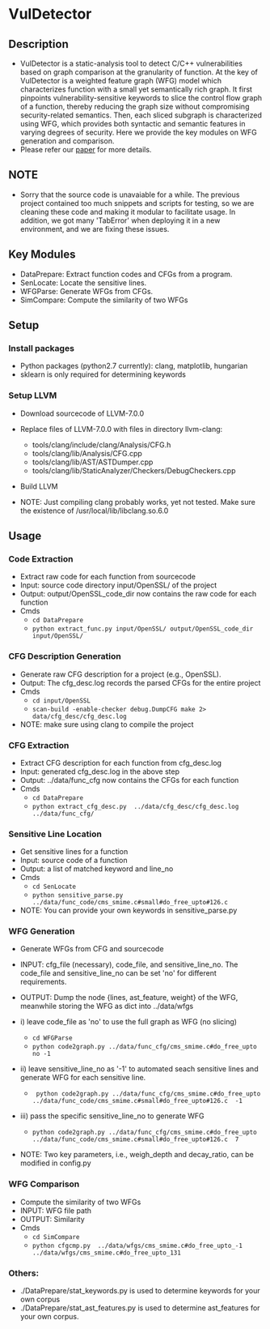 # VulDetector

## Description
* VulDetector is a static-analysis tool to detect C/C++ vulnerabilities based on graph comparison at the granularity of function. At the key of VulDetector is a weighted feature graph (WFG) model which characterizes function with a small yet semantically rich graph. It first pinpoints vulnerability-sensitive keywords to slice the control flow graph of a function, thereby reducing the graph size without compromising security-related semantics. Then, each sliced subgraph is characterized using WFG, which provides both syntactic and semantic features in varying degrees of security. Here we provide the key modules on WFG generation and comparison. 
* Please refer our [paper](https://ieeexplore.ieee.org/document/9309254) for more details. 
 

## NOTE
* Sorry that the source code is unavaiable for a while. The previous project contained too much snippets and scripts for testing, so we are cleaning these code and making it modular to facilitate usage. In addition, we got many 'TabError' when deploying it in a new environment, and we are fixing these issues.  

## Key Modules
* DataPrepare: Extract function codes and CFGs from a program.
* SenLocate: Locate the sensitive lines.
* WFGParse: Generate WFGs from CFGs.
* SimCompare: Compute the similarity of two WFGs


## Setup
### Install packages
* Python packages (python2.7 currently): clang, matplotlib, hungarian
* sklearn is only required for determining keywords

### Setup LLVM
* Download sourcecode of LLVM-7.0.0
* Replace files of LLVM-7.0.0 with files in directory llvm-clang:
	* tools/clang/include/clang/Analysis/CFG.h<br>
	* tools/clang/lib/Analysis/CFG.cpp<br>
	* tools/clang/lib/AST/ASTDumper.cpp<br>
	* tools/clang/lib/StaticAnalyzer/Checkers/DebugCheckers.cpp<br>
* Build LLVM

* NOTE: Just compiling clang probably works, yet not tested. Make sure the existence of /usr/local/lib/libclang.so.6.0


## Usage
  
### Code Extraction 
* Extract raw code for each function from sourcecode
* Input: source code directory input/OpenSSL/ of the project
* Output: output/OpenSSL_code_dir now contains the raw code for each function
* Cmds
	* `cd DataPrepare`
	* `python extract_func.py input/OpenSSL/ output/OpenSSL_code_dir input/OpenSSL/`

### CFG Description Generation
* Generate raw CFG description for a project (e.g., OpenSSL). 
* Output: The cfg_desc.log records the parsed CFGs for the entire project
* Cmds
	* `cd input/OpenSSL`
	* `scan-build -enable-checker debug.DumpCFG make 2>  data/cfg_desc/cfg_desc.log`
*  NOTE: make sure using clang to compile the project

### CFG Extraction 
* Extract CFG description for each function from cfg_desc.log
* Input: generated cfg_desc.log in the above step
* Output: ../data/func_cfg now contains the CFGs for each function 
* Cmds
	* `cd DataPrepare`
	* `python extract_cfg_desc.py  ../data/cfg_desc/cfg_desc.log  ../data/func_cfg/`

### Sensitive Line Location 
* Get sensitive lines for a function
* Input: source code of a function
* Output: a list of matched keyword and line_no
* Cmds
	* `cd SenLocate`
	* `python sensitive_parse.py ../data/func_code/cms_smime.c#small#do_free_upto#126.c`
*  NOTE: You can provide your own keywords in sensitive_parse.py

### WFG Generation 
* Generate WFGs from CFG and sourcecode
* INPUT: cfg_file (necessary), code_file, and sensitive_line_no. The code_file and sensitive_line_no can be set 'no' for different requirements.
* OUTPUT: Dump the node {lines, ast_feature, weight} of the WFG, meanwhile storing the WFG as dict into ../data/wfgs
*  i) leave code_file as 'no' to use the full graph as WFG (no slicing)	
	*  `cd WFGParse`
	*  `python code2graph.py ../data/func_cfg/cms_smime.c#do_free_upto  no -1`
  
*  ii) leave sensitive_line_no as '-1' to automated seach sensitive lines and generate WFG for each sensitive line.
	*  ` python code2graph.py ../data/func_cfg/cms_smime.c#do_free_upto  ../data/func_code/cms_smime.c#small#do_free_upto#126.c  -1`
  
*  iii) pass the specific sensitive_line_no to generate WFG
	*  `python code2graph.py ../data/func_cfg/cms_smime.c#do_free_upto  ../data/func_code/cms_smime.c#small#do_free_upto#126.c  7`
  
*  NOTE: Two key parameters, i.e., weigh_depth and decay_ratio, can be modified in config.py
  
### WFG Comparison
* Compute the similarity of two WFGs
* INPUT: WFG file path
* OUTPUT: Similarity
* Cmds
	*  `cd SimCompare`
	*  `python cfgcmp.py  ../data/wfgs/cms_smime.c#do_free_upto_-1  ../data/wfgs/cms_smime.c#do_free_upto_131`

### Others:
* ./DataPrepare/stat_keywords.py is used to determine keywords for your own corpus
* ./DataPrepare/stat_ast_features.py is used to determine ast_features for your own corpus.
